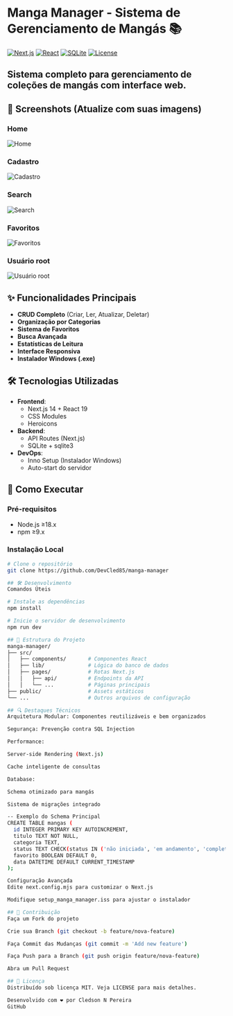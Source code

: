 # Manga Manager - Sistema de Gerenciamento de Mangás 📚

[![Next.js](https://img.shields.io/badge/Next.js-14.2.3-black?logo=next.js)](https://nextjs.org/)
[![React](https://img.shields.io/badge/React-19.0.0-blue?logo=react)](https://react.dev/)
[![SQLite](https://img.shields.io/badge/SQLite-3.45.1-green?logo=sqlite)](https://sqlite.org/)
[![License](https://img.shields.io/badge/License-MIT-red)](LICENSE)

## Sistema completo para gerenciamento de coleções de mangás com interface web.

## 📸 Screenshots (Atualize com suas imagens)

### Home
![Home](public/screenshot/screen-grid.png) <!-- Adicione uma screenshot real -->

### Cadastro
![Cadastro](public/screenshot/screen-grid-register.png) <!-- Adicione uma screenshot real -->

### Search
![Search](public/screenshot/screen-grid-search.png) <!-- Adicione uma screenshot real -->

### Favoritos
![Favoritos](public/screenshot/screen-grid-favorites.png) <!-- Adicione uma screenshot real -->

### Usuário root
![Usuário root](public/screenshot/screen-grid-user.png) <!-- Adicione uma screenshot real -->

## ✨ Funcionalidades Principais
- **CRUD Completo** (Criar, Ler, Atualizar, Deletar)
- **Organização por Categorias**
- **Sistema de Favoritos**
- **Busca Avançada**
- **Estatísticas de Leitura**
- **Interface Responsiva**
- **Instalador Windows (.exe)**

## 🛠️ Tecnologias Utilizadas
- **Frontend**: 
  - Next.js 14 + React 19
  - CSS Modules
  - Heroicons
- **Backend**:
  - API Routes (Next.js)
  - SQLite + sqlite3
- **DevOps**:
  - Inno Setup (Instalador Windows)
  - Auto-start do servidor

## 🚀 Como Executar

### Pré-requisitos
- Node.js ≥18.x
- npm ≥9.x

### Instalação Local
```bash
# Clone o repositório
git clone https://github.com/DevCled85/manga-manager

## 🛠️ Desenvolvimento
Comandos Úteis

# Instale as dependências
npm install

# Inicie o servidor de desenvolvimento
npm run dev

## 📂 Estrutura do Projeto
manga-manager/
├── src/
│   ├── components/       # Componentes React
│   ├── lib/              # Lógica do banco de dados
│   ├── pages/            # Rotas Next.js
│   │   ├── api/          # Endpoints da API
│   │   └── ...           # Páginas principais
├── public/               # Assets estáticos
└── ...                   # Outros arquivos de configuração

## 🔍 Destaques Técnicos
Arquitetura Modular: Componentes reutilizáveis e bem organizados

Segurança: Prevenção contra SQL Injection

Performance:

Server-side Rendering (Next.js)

Cache inteligente de consultas

Database:

Schema otimizado para mangás

Sistema de migrações integrado

-- Exemplo do Schema Principal
CREATE TABLE mangas (
  id INTEGER PRIMARY KEY AUTOINCREMENT,
  titulo TEXT NOT NULL,
  categoria TEXT,
  status TEXT CHECK(status IN ('não iniciada', 'em andamento', 'completa')),
  favorito BOOLEAN DEFAULT 0,
  data DATETIME DEFAULT CURRENT_TIMESTAMP
);

Configuração Avançada
Edite next.config.mjs para customizar o Next.js

Modifique setup_manga_manager.iss para ajustar o instalador

## 🤝 Contribuição
Faça um Fork do projeto

Crie sua Branch (git checkout -b feature/nova-feature)

Faça Commit das Mudanças (git commit -m 'Add new feature')

Faça Push para a Branch (git push origin feature/nova-feature)

Abra um Pull Request

## 📄 Licença
Distribuído sob licença MIT. Veja LICENSE para mais detalhes.

Desenvolvido com ❤️ por Cledson N Pereira
GitHub